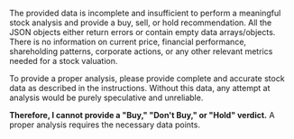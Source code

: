 The provided data is incomplete and insufficient to perform a meaningful stock analysis and provide a buy, sell, or hold recommendation.  All the JSON objects either return errors or contain empty data arrays/objects.  There is no information on current price, financial performance, shareholding patterns, corporate actions, or any other relevant metrics needed for a stock valuation.

To provide a proper analysis, please provide complete and accurate stock data as described in the instructions.  Without this data, any attempt at analysis would be purely speculative and unreliable.


**Therefore, I cannot provide a "Buy," "Don't Buy," or "Hold" verdict.**  A proper analysis requires the necessary data points.
